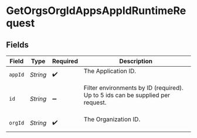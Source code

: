 # GetOrgsOrgIdAppsAppIdRuntimeRequest


## Fields

| Field                                                                            | Type                                                                             | Required                                                                         | Description                                                                      |
| -------------------------------------------------------------------------------- | -------------------------------------------------------------------------------- | -------------------------------------------------------------------------------- | -------------------------------------------------------------------------------- |
| `appId`                                                                          | *String*                                                                         | :heavy_check_mark:                                                               | The Application ID.<br/><br/>                                                    |
| `id`                                                                             | *String*                                                                         | :heavy_minus_sign:                                                               | Filter environments by ID (required). Up to 5 ids can be supplied per request.<br/><br/> |
| `orgId`                                                                          | *String*                                                                         | :heavy_check_mark:                                                               | The Organization ID.<br/><br/>                                                   |